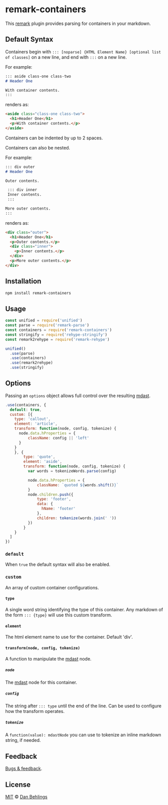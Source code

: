 # remark-containers

This [remark] plugin provides parsing for containers in your markdown. 

## Default Syntax

Containers begin with `::: [noparse] {HTML Element Name} [optional list of classes]` on a new line, and end with `:::` on a new line. 

For example:

```markdown
::: aside class-one class-two
# Header One

With container contents. 
:::
```

renders as:

```html
<aside class="class-one class-two">
  <h1>Header One</h1>
  <p>With container contents.</p>
</aside>
```

Containers can be indented by up to 2 spaces.

Containers can also be nested.

For example: 

```markdown
::: div outer
# Header One

Outer contents.

 ::: div inner
 Inner contents. 
 :::

More outer contents.
::: 
```

renders as:

```html
<div class="outer">           
  <h1>Header One</h1>         
  <p>Outer contents.</p>      
  <div class="inner">         
    <p>Inner contents.</p>    
  </div>                      
  <p>More outer contents.</p> 
</div>                        
```

## Installation

```bash
npm install remark-containers
```

## Usage

```javascript
const unified = require('unified')
const parse = require('remark-parse')
const containers = require('remark-containers')
const stringify = require('rehype-stringify')
const remark2rehype = require('remark-rehype')

unified()
  .use(parse)
  .use(containers)
  .use(remark2rehype)
  .use(stringify)
```

## Options

Passing an `options` object allows full control over the resulting [mdast]. 

```javascript
.use(containers, {
  default: true, 
  custom: [{
    type: 'callout',
    element: 'article',
    transform: function(node, config, tokenize) {
      node.data.hProperties = {
          className: config || 'left'
      }
    }
    }, {
        type: 'quote',
        element: 'aside',
        transform: function(node, config, tokenize) {
          var words = tokenizeWords.parse(config)

          node.data.hProperties = {
              className: `quoted ${words.shift()}`
          }
          node.children.push({
              type: 'footer',
              data: {
                hName: 'footer'
              },
              children: tokenize(words.join(' '))
          })
        }
    }
  ]
})
```

### `default`

When `true` the default syntax will also be enabled. 

### `custom`

An array of custom container configurations.

#### `type`

A single word string identifying the type of this container. Any markdown of the form `::: {type}` will use this custom transform.

#### `element`

The html element name to use for the container. Default 'div'.

#### `transform(node, config, tokenize)`

A function to manipulate the [mdast] node. 

##### `node`

The [mdast] node for this container.

##### `config`

The string after `::: type` until the end of the line. Can be used to configure how the transform operates.

##### `tokenize`

 A `function(value): mdastNode` you can use to tokenize an inline markdown string, if needed.

## Feedback

[Bugs & feedback][bugs].

## License

[MIT][license] © [Dan Behlings][nevenall]

<!-- Definitions -->

[license]: https://github.com/Nevenall/remark-containers/blob/master/LICENSE

[nevenall]: https://github.com/nevenall

[bugs]: https://github.com/Nevenall/remark-containers/issues

[npm]: https://www.npmjs.com/package/remark-containers

[remark]: https://github.com/remarkjs/remark

[mdast]: https://github.com/syntax-tree/mdast/blob/master/readme.md